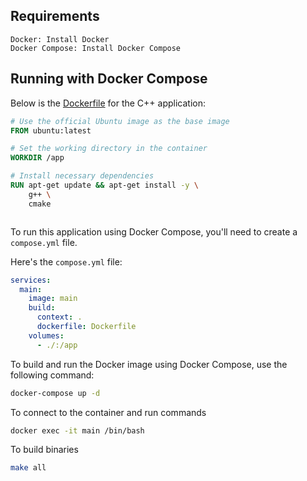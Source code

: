 
## Requirements

    Docker: Install Docker
    Docker Compose: Install Docker Compose
    

## Running with Docker Compose

Below is the [Dockerfile](Dockerfile) for the C++ application:

```Dockerfile
# Use the official Ubuntu image as the base image
FROM ubuntu:latest

# Set the working directory in the container
WORKDIR /app

# Install necessary dependencies
RUN apt-get update && apt-get install -y \
    g++ \
    cmake



```

To run this application using Docker Compose, you'll need to create a `compose.yml` file.

Here's the `compose.yml` file:

```yaml
services:
  main:
    image: main
    build:
      context: .
      dockerfile: Dockerfile
    volumes:
      - ./:/app

```

To build and run the Docker image using Docker Compose, use the following command:

```bash
docker-compose up -d
```

To connect to the container and run commands 

```bash
docker exec -it main /bin/bash
```

To build binaries

```bash
make all 
```

